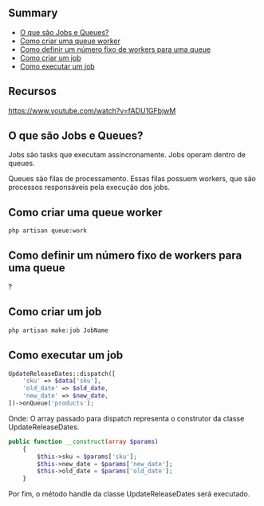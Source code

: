## Summary

- [O que são Jobs e Queues?]()
- [Como criar uma queue worker]()
- [Como definir um número fixo de workers para uma queue]()
- [Como criar um job]()
- [Como executar um job]()

## Recursos

https://www.youtube.com/watch?v=fADU1GFbjwM

## O que são Jobs e Queues?

Jobs são tasks que executam assíncronamente. Jobs operam dentro de queues.

Queues são filas de processamento. Essas filas possuem workers, que são processos responsáveis pela execução dos jobs.

## Como criar uma queue worker

```
php artisan queue:work
```

## Como definir um número fixo de workers para uma queue

?

## Como criar um job

```php
php artisan make:job JobName
```

## Como executar um job

```php
UpdateReleaseDates::dispatch([
    'sku' => $data['sku'],
    'old_date' => $old_date,
    'new_date' => $new_date,
])->onQueue('products');
```

Onde: O array passado para dispatch representa o construtor da classe UpdateReleaseDates.

```php
public function __construct(array $params)
    {
        $this->sku = $params['sku'];
        $this->new_date = $params['new_date'];
        $this->old_date = $params['old_date'];
    }
```

Por fim, o método handle da classe UpdateReleaseDates será executado.